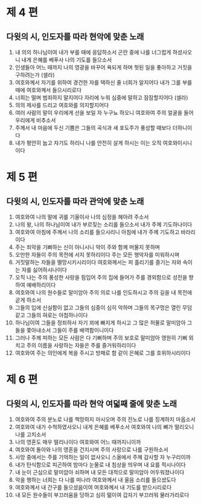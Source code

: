 # 제 4 편

## 다윗의 시, 인도자를 따라 현악에 맞춘 노래

1. 내 의의 하나님이여 내가 부를 때에 응답하소서 곤란 중에 나를 너그럽게 하셨사오니 내게 은혜를 베푸사 나의 기도를 들으소서
2. 인생들아 어느 때까지 나의 영광을 바꾸어 욕되게 하며 헛된 일을 좋아하고 거짓을 구하려는가 (셀라)
3. 여호와께서 자기를 위하여 경건한 자를 택하신 줄 너희가 알지어다 내가 그를 부를 때에 여호와께서 들으시리로다
4. 너희는 떨며 범죄하지 말지어다 자리에 누워 심중에 말하고 잠잠할지어다 (셀라)
5. 의의 제사를 드리고 여호와를 의지할지어다
6. 여러 사람의 말이 우리에게 선을 보일 자 누구뇨 하오니 여호와여 주의 얼굴을 들어 우리에게 비추소서
7. 주께서 내 마음에 두신 기쁨은 그들의 곡식과 새 포도주가 풍성할 때보다 더하니이다
8. 내가 평안히 눕고 자기도 하리니 나를 안전히 살게 하시는 이는 오직 여호와이시니이다



# 제 5 편

## 다윗의 시, 인도자를 따라 관악에 맞춘 노래

1. 여호와여 나의 말에 귀를 기울이사 나의 심정을 헤아려 주소서
2. 나의 왕, 나의 하나님이여 내가 부르짖는 소리를 들으소서 내가 주께 기도하나이다
3. 여호와여 아침에 주께서 나의 소리를 들으시리니 아침에 내가 주께 기도하고 바라리이다
4. 주는 죄악을 기뻐하는 신이 아니시니 악이 주와 함께 머물지 못하며
5. 오만한 자들이 주의 목전에 서지 못하리이다 주는 모든 행악자를 미워하시며
6. 거짓말하는 자들을 멸망시키시리이다 여호와께서는 피 흘리기를 즐기는 자와 속이는 자를 싫어하시나이다
7. 오직 나는 주의 풍성한 사랑을 힘입어 주의 집에 들어가 주를 경외함으로 성전을 향하여 예배하리이다
8. 여호와여 나의 원수들로 말미암아 주의 의로 나를 인도하시고 주의 길을 내 목전에 곧게 하소서
9. 그들의 입에 신실함이 없고 그들의 심중이 심히 악하며 그들의 목구멍은 열린 무덤 같고 그들의 혀로는 아첨하나이다
10. 하나님이여 그들을 정죄하사 자기 꾀에 빠지게 하시고 그 많은 허물로 말미암아 그들을 쫓아내소서 그들이 주를 배역함이니이다
11. 그러나 주께 피하는 모든 사람은 다 기뻐하며 주의 보호로 말미암아 영원히 기뻐 외치고 주의 이름을 사랑하는 자들은 주를 즐거워하리이다
12. 여호와여 주는 의인에게 복을 주시고 방패로 함 같이 은혜로 그를 호위하시리이다



# 제 6 편

## 다윗의 시, 인도자를 따라 현악 여덟째 줄에 맞춘 노래

1. 여호와여 주의 분노로 나를 책망하지 마시오며 주의 진노로 나를 징계하지 마옵소서
2. 여호와여 내가 수척하였사오니 내게 은혜를 베푸소서 여호와여 나의 뼈가 떨리오니 나를 고치소서
3. 나의 영혼도 매우 떨리나이다 여호와여 어느 때까지니이까
4. 여호와여 돌아와 나의 영혼을 건지시며 주의 사랑으로 나를 구원하소서
5. 사망 중에서는 주를 기억하는 일이 없사오니 스올에서 주께 감사할 자 누구리이까
6. 내가 탄식함으로 피곤하여 밤마다 눈물로 내 침상을 띄우며 내 요를 적시나이다
7. 내 눈이 근심으로 말미암아 쇠하며 내 모든 대적으로 말미암아 어두워졌나이다
8. 악을 행하는 너희는 다 나를 떠나라 여호와께서 내 울음 소리를 들으셨도다
9. 여호와께서 내 간구를 들으셨음이여 여호와께서 내 기도를 받으시리로다
10. 내 모든 원수들이 부끄러움을 당하고 심히 떪이여 갑자기 부끄러워 물러가리로다

